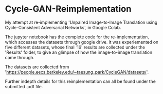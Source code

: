 # Cycle-GAN-Reimplementation
My attempt at re-implementing 'Unpaired Image-to-Image Translation using Cycle-Consistent Adversarial Networks', in Google Colab. 

The jupyter notebook has the complete code for the re-implementation, which accesses the datasets through google drive. It was experiemented on five different datasets, whose final '16' results are collected under the 'Results' folder, to give an glimpse of how the image-to-image translation came through.

The datasets are collected from 'https://people.eecs.berkeley.edu/~taesung_park/CycleGAN/datasets/'.

Further indepth details for this reimplementation can all be found under the submitted .pdf file.
